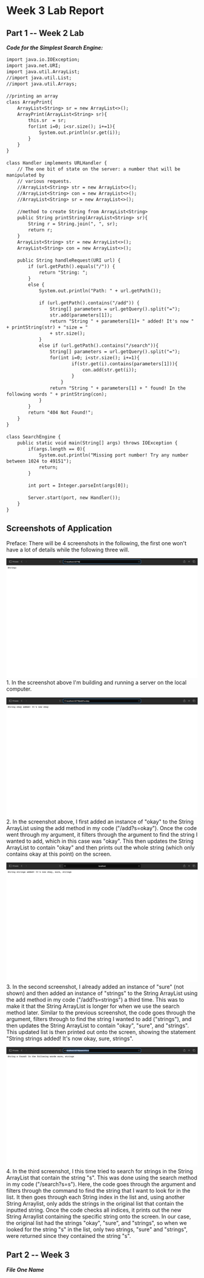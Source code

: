 # Week 3 Lab Report 

## Part 1 -- Week 2 Lab 

***Code for the Simplest Search Engine:***
```
import java.io.IOException;
import java.net.URI;
import java.util.ArrayList;
//import java.util.List;
//import java.util.Arrays;

//printing an array 
class ArrayPrint{
    ArrayList<String> sr = new ArrayList<>();  
    ArrayPrint(ArrayList<String> sr){
        this.sr  = sr; 
        for(int i=0; i<sr.size(); i+=1){
            System.out.println(sr.get(i));
        }
    }
}

class Handler implements URLHandler {
    // The one bit of state on the server: a number that will be manipulated by
    // various requests.
    //ArrayList<String> str = new ArrayList<>(); 
    //ArrayList<String> con = new ArrayList<>(); 
    //ArrayList<String> sr = new ArrayList<>(); 
   
    //method to create String from ArrayList<String> 
    public String printString(ArrayList<String> sr){
        String r = String.join(", ", sr); 
        return r; 
    }
    ArrayList<String> str = new ArrayList<>();
    ArrayList<String> con = new ArrayList<>();
    
    public String handleRequest(URI url) {
        if (url.getPath().equals("/")) {
            return "String: ";
        }
        else {
            System.out.println("Path: " + url.getPath());
            
            if (url.getPath().contains("/add")) {
                String[] parameters = url.getQuery().split("=");
                str.add(parameters[1]);
                return "String " + parameters[1]+ " added! It's now " + printString(str) + "size = " 
                + str.size();       
            } 
            else if (url.getPath().contains("/search")){
                String[] parameters = url.getQuery().split("="); 
                for(int i=0; i<str.size(); i+=1){
                        if(str.get(i).contains(parameters[1])){
                            con.add(str.get(i)); 
                        }
                    }
                return "String " + parameters[1] + " found! In the following words " + printString(con); 
            }
        }
        return "404 Not Found!";
    }
}

class SearchEngine {
    public static void main(String[] args) throws IOException {
        if(args.length == 0){
            System.out.println("Missing port number! Try any number between 1024 to 49151");
            return;
        }

        int port = Integer.parseInt(args[0]);

        Server.start(port, new Handler());
    }
}
```

## Screenshots of Application

Preface: There will be 4 screenshots in the following, the first one won't have a lot of details while the following three will. 
 
![image](setup1.png)
    1. In the screenshot above I'm building and running a server on the local computer. 


![image](okayadded.png)
    2. In the screenshot above, I first added an instance of "okay" to the String ArrayList using the add method in my code ("/add?s=okay"). Once the code went through my argument, it filters through the argument to find the string I wanted to add, which in this case was "okay". This then updates the String ArrayList to contain "okay" and then prints out the whole string (which only contains okay at this point) on the screen. 
 

![image](3stringsadded.png)
3. In the second screenshot, I already added an instance of "sure" (not shown) and then added an instance of "strings" to the String ArrayList using the add method in my code ("/add?s=strings") a third time. This was to make it that the String ArrayList is longer for when we use the search method later. Similar to the previous screenshot, the code goes through the argument, filters through to find the string I wanted to add ("strings"), and then updates the String ArrayList to contain "okay", "sure", and "strings". This updated list is then printed out onto the screen, showing the statement "String strings added! It's now okay, sure, strings". 

 
![image](searchcalled.png)
4. In the third screenshot, I this time tried to search for strings in the String ArrayList that contain the string "s". This was done using the search method in my code ("/search?s=s"). Here, the code goes through the argument and filters through the command to find the string that I want to look for in the list. It then goes through each String index in the list and, using another String Arraylist, only adds the strings in the original list that contain the inputted string. Once the code checks all indices, it prints out the new String Arraylist containing the specific string onto the screen. In our case, the original list had the strings "okay", "sure", and "strings", so when we looked for the string "s" in the list, only two strings, "sure" and "strings", were returned since they contained the string "s". 


## Part 2 -- Week 3 

***File One Name***
